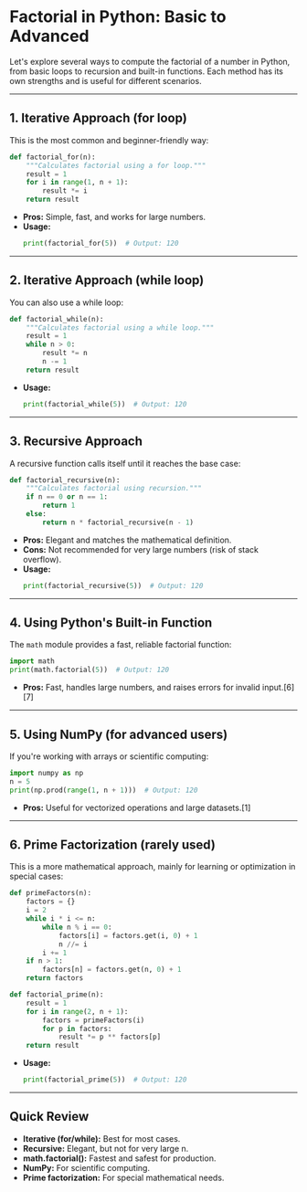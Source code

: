 # Factorial in Python: Basic to Advanced

Let's explore several ways to compute the factorial of a number in Python, from basic loops to recursion and built-in functions. Each method has its own strengths and is useful for different scenarios.

***

## 1. **Iterative Approach (for loop)**
This is the most common and beginner-friendly way:
```python
def factorial_for(n):
    """Calculates factorial using a for loop."""
    result = 1
    for i in range(1, n + 1):
        result *= i
    return result
```
- **Pros:** Simple, fast, and works for large numbers.
- **Usage:**
  ```python
  print(factorial_for(5))  # Output: 120
  ```

***

## 2. **Iterative Approach (while loop)**
You can also use a while loop:
```python
def factorial_while(n):
    """Calculates factorial using a while loop."""
    result = 1
    while n > 0:
        result *= n
        n -= 1
    return result
```
- **Usage:**
  ```python
  print(factorial_while(5))  # Output: 120
  ```

***

## 3. **Recursive Approach**
A recursive function calls itself until it reaches the base case:
```python
def factorial_recursive(n):
    """Calculates factorial using recursion."""
    if n == 0 or n == 1:
        return 1
    else:
        return n * factorial_recursive(n - 1)
```
- **Pros:** Elegant and matches the mathematical definition.
- **Cons:** Not recommended for very large numbers (risk of stack overflow).
- **Usage:**
  ```python
  print(factorial_recursive(5))  # Output: 120
  ```

***

## 4. **Using Python's Built-in Function**
The `math` module provides a fast, reliable factorial function:
```python
import math
print(math.factorial(5))  # Output: 120
```
- **Pros:** Fast, handles large numbers, and raises errors for invalid input.[6][7]

***

## 5. **Using NumPy (for advanced users)**
If you're working with arrays or scientific computing:
```python
import numpy as np
n = 5
print(np.prod(range(1, n + 1)))  # Output: 120
```
- **Pros:** Useful for vectorized operations and large datasets.[1]

***

## 6. **Prime Factorization (rarely used)**
This is a more mathematical approach, mainly for learning or optimization in special cases:
```python
def primeFactors(n):
    factors = {}
    i = 2
    while i * i <= n:
        while n % i == 0:
            factors[i] = factors.get(i, 0) + 1
            n //= i
        i += 1
    if n > 1:
        factors[n] = factors.get(n, 0) + 1
    return factors

def factorial_prime(n):
    result = 1
    for i in range(2, n + 1):
        factors = primeFactors(i)
        for p in factors:
            result *= p ** factors[p]
    return result
```
- **Usage:**
  ```python
  print(factorial_prime(5))  # Output: 120
  ```

***

## **Quick Review**
- **Iterative (for/while):** Best for most cases.
- **Recursive:** Elegant, but not for very large n.
- **math.factorial():** Fastest and safest for production.
- **NumPy:** For scientific computing.
- **Prime factorization:** For special mathematical needs.
